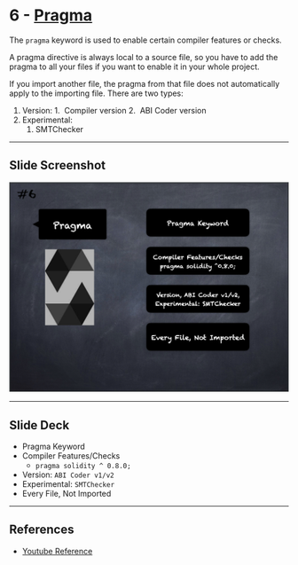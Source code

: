 # 6 - [Pragma](Pragma.md)
The `pragma` keyword is used to enable certain compiler features or checks.

A pragma directive is always local to a source file, so you have to add the pragma to all your files if you want to enable it in your whole project. 

If you import another file, the pragma from that file does not automatically apply to the importing file. There are two types: 

1. Version: 
	1.  Compiler version 
	2.  ABI Coder version 
2. Experimental:
	1. SMTChecker
___
## Slide Screenshot
![006.png](../../images/solidity101/006.png)
___
## Slide Deck
- Pragma Keyword
- Compiler Features/Checks
	- `pragma solidity ^ 0.8.0;`
- Version: `ABI Coder v1/v2`
- Experimental: `SMTChecker`
- Every File, Not Imported
___
## References
- [Youtube Reference](https://youtu.be/5eLqFac5Tkg?t=525)



